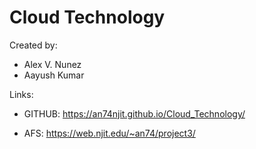 # Cloud Technology

Created by:
* Alex V. Nunez
* Aayush Kumar

Links:

* GITHUB: 
https://an74njit.github.io/Cloud_Technology/

* AFS:
https://web.njit.edu/~an74/project3/
